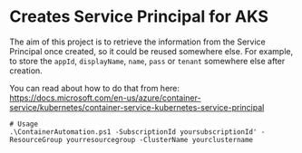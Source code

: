 # Creates Service Principal for AKS

The aim of this project is to retrieve the information from the Service Principal once created, so it could be reused somewhere else.
For example, to store the `appId`, `displayName`, `name`, `pass` or `tenant` somewhere else after creation. 

You can read about how to do that from here:
https://docs.microsoft.com/en-us/azure/container-service/kubernetes/container-service-kubernetes-service-principal

```
# Usage
.\ContainerAutomation.ps1 -SubscriptionId yoursubscriptionId' -ResourceGroup yourresourcegroup -ClusterName yourclustername
```








